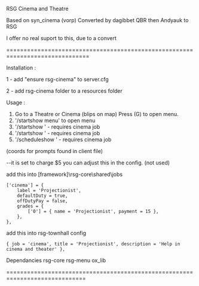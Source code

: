 RSG Cinema and Theatre

Based on syn_cinema (vorp)
Converted by dagibbet QBR then Andyauk to RSG

I offer no real suport to this, due to a convert

==============================================================================

Installation :

1 - add "ensure rsg-cinema" to server.cfg

2 - add rsg-cinema folder to a resources folder

Usage :

1. Go to a Theatre or Cinema (blips on map) Press (G) to open menu.
2. '/startshow menu' to open menu
3. '/startshow <show>' - requires cinema job
4. '/startshow <show> <town>' - requires cinema job
5. '/scheduleshow <show> <hour> <month> <day>' - requires cinema job

(coords for prompts found in client file)

--it is set to charge $5 you can adjust this in the config. (not used)

add this into [framework]\rsg-core\shared\jobs

    ['cinema'] = {
        label = 'Projectionist',
        defaultDuty = true,
        offDutyPay = false,
        grades = {
            ['0'] = { name = 'Projectionist', payment = 15 },
        },
    },

add this into rsg-townhall config

    { job = 'cinema', title = 'Projectionist', description = 'Help in cinema and theater' },

Dependancies
  rsg-core
  rsg-menu
  ox_lib
  
  =============================================================================
